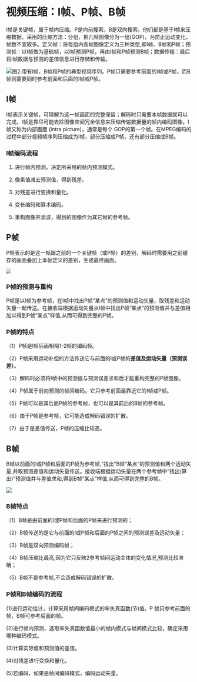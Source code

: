 # 视频压缩：I帧、P帧、B帧

​	I帧是关键帧，属于帧内压缩。P是向前搜索。B是双向搜索。他们都是基于I帧来压缩数据。采用的压缩方法：分组，把几帧图像分为一组(GOP)，为防止运动变化，帧数不宜取多。定义帧：将每组内各帧图像定义为三种类型,即I帧、B帧和P帧；预测帧：以I帧做为基础帧，以I帧预测P帧，再由I帧和P帧预测B帧；数据传输：最后将I帧数据与预测的差值信息进行存储和传输。

![图2.带有I帧、B帧和P帧的典型视频序列。P帧只需要参考前面的I帧或P帧，而B帧则需要同时参考前面和后面的I帧或P帧。](https://cdn.jsdelivr.net/gh/J-M-LIU/pic-bed@master//img/1208470.jpg)

## I帧

​	I帧表示关键帧，可理解为这一帧画面的完整保留；解码时只需要本帧数据就可以完成。I帧是靠尽可能去除图像空间冗余信息来压缩传输数据量的帧内编码图像。I帧又称为内部画面 (intra picture)，通常是每个 GOP的第一个帧。在MPEG编码的过程中部分视频帧序列压缩成为I帧，部分压缩成P帧，还有部分压缩成B帧。

### I帧编码流程

1. 进行帧内预测，决定所采用的帧内预测模式。

2. 像素值减去预测值，得到残差。

3. 对残差进行变换和量化。

4. 变长编码和算术编码。

5. 重构图像并滤波，得到的图像作为其它帧的参考帧。

## P帧

​	P帧表示的是这一帧跟之前的一个关键帧（或P帧）的差别，解码时需要用之前缓存的画面叠加上本帧定义的差别，生成最终画面。

<img src="https://img-blog.csdnimg.cn/20191226210120570.png" style="zoom: 80%;" />

### P帧的预测与重构

​	P帧是以I帧为参考帧，在I帧中找出P帧“某点”的预测值和运动矢量，取残差和运动矢量一起传送。在接收端根据运动矢量从I帧中找出P帧“某点”的预测值并与差值相加以得到P帧“某点”样值,从而可得到完整的P帧。

### P帧的特点

（1）P帧是I帧后面相隔1-2帧的编码帧。 

（2）P帧采用运动补偿的方法传送它与前面的I或P帧的**差值及运动矢量（预测误差）**。 

（3）解码时必须将I帧中的预测值与预测误差求和后才能重构完整的P帧图像。 

（4）P帧属于前向预测的帧间编码。它只参考前面最靠近它的I帧或P帧。 

（5）P帧可以是其后面P帧的参考帧，也可以是其前后的B帧的参考帧。

（6）由于P帧是参考帧，它可能造成解码错误的扩散。 

（7）由于是差值传送，P帧的压缩比较高。



## B帧

​	B帧以前面的I或P帧和后面的P帧为参考帧,“找出”B帧“某点”的预测值和两个运动矢量,并取预测差值和运动矢量传送。接收端根据运动矢量在两个参考帧中“找出(算出)”预测值并与差值求和,得到B帧“某点”样值,从而可得到完整的B帧。

![](https://img-blog.csdnimg.cn/20191226210242870.png)

### B帧特点

（1）B帧是由前面的I或P帧和后面的P帧来进行预测的；

（2）B帧传送的是它与前面的I或P帧和后面的P帧之间的预测误差及运动矢量；

（3）B帧是双向预测编码帧；

（4）B帧压缩比最高,因为它只反映2参考帧间运动主体的变化情况,预测比较准确；

（5）B帧不是参考帧,不会造成解码错误的扩散。

### P帧和B帧编码的流程

(1)进行运动估计，计算采用帧间编码模式的率失真函数(节)值。P 帧只参考前面的帧，B帧可参考后面的帧。

(2)进行帧内预测，选取率失真函数值最小的帧内模式与帧间模式比较，确定采用哪种编码模式。

(3)计算实际值和预测值的差值。

(4)对残差进行变换和量化。

(5)若编码，如果是帧间编码模式，编码运动矢量。

